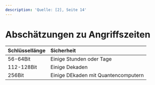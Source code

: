 ```yaml
---
description: 'Quelle: [2], Seite 14'
---
```


# Abschätzungen zu Angriffszeiten

| Schlüssellänge | Sicherheit |
| :--- | :--- |
| 56-64Bit | Einige Stunden oder Tage |
| 112-128Bit | Einige Dekaden |
| 256Bit | Einige DEkaden mit Quantencomputern |

